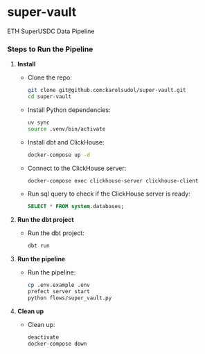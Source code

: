 # super-vault
ETH SuperUSDC Data Pipeline


### Steps to Run the Pipeline

1. **Install**
   - Clone the repo:
     ```bash
     git clone git@github.com:karolsudol/super-vault.git
     cd super-vault
     ```

   - Install Python dependencies:
     ```bash
     uv sync
     source .venv/bin/activate
     ```

   - Install dbt and ClickHouse:
     ```bash
     docker-compose up -d
     ```

   - Connect to the ClickHouse server:
     ```bash
     docker-compose exec clickhouse-server clickhouse-client
     ```

   - Run sql query to check if the ClickHouse server is ready:
     ```sql
     SELECT * FROM system.databases;
     ```

2. **Run the dbt project**
   - Run the dbt project:
     ```bash
     dbt run
     ```

3. **Run the pipeline**
   - Run the pipeline:
     ```bash
     cp .env.example .env
     prefect server start
     python flows/super_vault.py
     ```

4. **Clean up**
   - Clean up:
     ```bash
     deactivate
     docker-compose down
     ```

